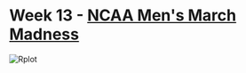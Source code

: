 # Week 13 - [NCAA Men's March Madness](https://github.com/rfordatascience/tidytuesday/blob/master/data/2024/2024-03-26/readme.md)
![Rplot](https://github.com/sndaba/2024TidyTuesdayWithRstats/assets/53818579/eb9bcde2-1ffd-4619-a121-ea9a73b445c1)

